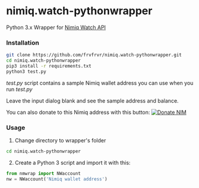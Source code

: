 # nimiq.watch-pythonwrapper

Python 3.x Wrapper for [Nimiq Watch API](https://api.nimiq.watch/)

### Installation

```bash
git clone https://github.com/frvfrvr/nimiq.watch-pythonwrapper.git
cd nimiq.watch-pythonwrapper
pip3 install -r requirements.txt
python3 test.py
```
*test.py* script contains a sample Nimiq wallet address you can use when you run *test.py*

Leave the input dialog blank and see the sample address and balance.


You can also donate to this Nimiq address with this button:
[![Donate NIM](https://www.nimiq.com/accept-donations/img/donationBtnImg/light-blue-small.svg)](https://wallet.nimiq.com/nimiq:NQ56H3BEFK0JXD5LMBGQ3CQR2S7E4J984BL6)

### Usage

1. Change directory to wrapper's folder

```bash
cd nimiq.watch-pythonwrapper
```
2. Create a Python 3 script and import it with this:

```python
from nmwrap import NWaccount
nw = NWaccount('Nimiq wallet address')
```
